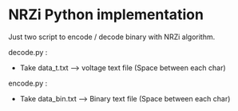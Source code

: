 # NRZi Python implementation
Just two script to encode / decode binary with NRZi algorithm.


decode.py :
  - Take data_t.txt --> voltage text file (Space between each char)

encode.py :
  - Take data_bin.txt --> Binary text file (Space between each char)
